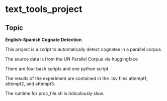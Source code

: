 # text_tools_project
## Topic

**English-Spanish Cognate Detection**

This project is a script to automatically detect cognates in a parallel corpus.

The source data is from the UN Parallel Corpus via huggingface

There are four bash scripts and one python script.

The results of the experiment are contained in the .tsv files attempt1, attempt2, and attempt3.

The runtime for proc_file.sh is ridiculously slow.

